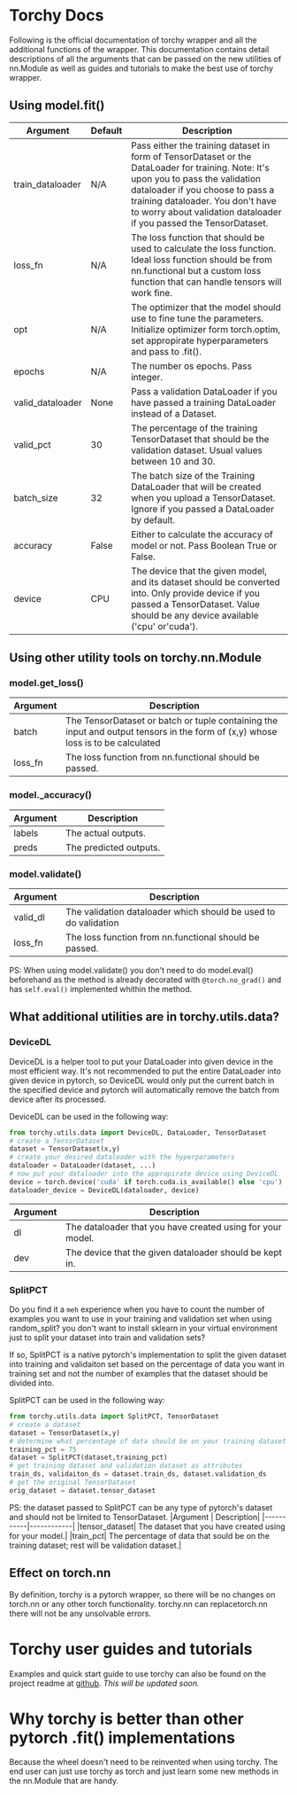 # Torchy Docs
Following is the official documentation of torchy wrapper and all the additional functions of the wrapper. This documentation contains detail descriptions of all the arguments that can be passed on the new utilities of nn.Module as well as guides and tutorials to make the best use of torchy wrapper.
## Using model.fit()
|Argument | Default| Description|
|---------|----------|--------|
|train_dataloader| N/A| Pass either the training dataset in form of TensorDataset or the DataLoader for training. Note: It's upon you to pass the validation dataloader if you choose to pass a training dataloader. You don't have to worry about validation dataloader if you passed the TensorDataset.
|loss_fn| N/A| The loss function that should be used to calculate the loss function. Ideal loss function should be from nn.functional but a custom loss function that can handle tensors will work fine.
|opt| N/A| The optimizer that the model should use to fine tune the parameters. Initialize optimizer form torch.optim, set appropirate hyperparameters and pass to .fit().
|epochs|N/A| The number os epochs. Pass integer.
|valid_dataloader| None| Pass a validation DataLoader if you have passed a training DataLoader instead of a Dataset.
|valid_pct| 30 | The percentage of the training TensorDataset that should be the validation dataset. Usual values between 10 and 30.
|batch_size| 32 | The batch size of the Training DataLoader that will be created when you upload a TensorDataset. Ignore if you passed a DataLoader by default.
|accuracy| False| Either to calculate the accuracy of model or not. Pass Boolean True or False.
|device| CPU | The device that the given model, and its dataset should be converted into. Only provide device if you passed a TensorDataset. Value should be any device available ('cpu' or'cuda').

## Using other utility tools on torchy.nn.Module
### model.get_loss()
|Argument | Description|
|-----------|-------------|
|batch| The TensorDataset or batch or tuple containing the input and output tensors in the form of (x,y) whose loss is to be calculated|
|loss_fn| The loss function from nn.functional should be passed.|
### model._accuracy()
|Argument | Description|
|-----------|-------------|
|labels| The actual outputs.|
|preds|The predicted outputs.|

### model.validate()
|Argument | Description|
|-----------|------------|
|valid_dl | The validation dataloader which should be used to do validation|
|loss_fn| The loss function from nn.functional should be passed.|

PS: When using model.validate() you don't need to do model.eval() beforehand as the method is already decorated with `@torch.no_grad()` and has `self.eval()` implemented whithin the method.

## What additional utilities are in torchy.utils.data?

###  DeviceDL
DeviceDL is a helper tool to put your DataLoader into given device in the most efficient way. It's not recommended to put the entire DataLoader into given device in pytorch, so DeviceDL would only put the current batch in the specified device and pytorch will automatically remove the batch from device after its processed.

DeviceDL can be used in the following way:
```python
from torchy.utils.data import DeviceDL, DataLoader, TensorDataset
# create a TensorDataset
dataset = TensorDataset(x,y)
# create your desired dataloader with the hyperparameters
dataloader = DataLoader(dataset, ...)
# now put your dataloader into the appropirate device using DeviceDL
device = torch.device('cuda' if torch.cuda.is_available() else 'cpu')
dataloader_device = DeviceDL(dataloader, device)
```
|Argument | Description|
|-----------|------------|
|dl| The dataloader that you have created using for your model.|
|dev| The device that the given dataloader should be kept in.|


### SplitPCT
Do you find it a `meh` experience when you have to count the number of examples you want to use in your training and validation set when using random_split? you don't want to install sklearn in your virtual environment just to split your dataset into train and validation sets?

If so, SplitPCT is a native pytorch's implementation to split the given dataset into training and validaiton set based on the percentage of data you want in training set and not the number of examples that the dataset should be divided into.

SplitPCT can be used in the following way:
```python
from torchy.utils.data import SplitPCT, TensorDataset
# create a dataset
dataset = TensorDataset(x,y)
# determine what percentage of data should be on your training dataset
training_pct = 75
dataset = SplitPCT(dataset,training_pct)
# get training dataset and validation dataset as attributes
train_ds, validaiton_ds = dataset.train_ds, dataset.validation_ds
# get the original TensorDataset
orig_dataset = dataset.tensor_dataset
```
PS: the dataset passed to SplitPCT can be any type of pytorch's dataset and should not be limited to TensorDataset.
|Argument | Description|
|-----------|------------|
|tensor_dataset| The dataset that you have created using for your model.|
|train_pct| The percentage of data that sould be on the training dataset; rest will be validation dataset.|
## Effect on torch.nn

By definition, torchy is a pytorch wrapper, so there will be no changes on torch.nn or any other torch functionality. torchy.nn can replacetorch.nn there will not be any unsolvable errors.
# Torchy user guides and tutorials
Examples and quick start guide to use torchy can also be found on the project readme at [github](https://github.com/ashimdahal/torchy#additional-functionality). 
<i>This will be updated soon.</i>

# Why torchy is better than other pytorch .fit() implementations
Because the wheel doesn't need to be reinvented when using torchy. The end user can just use torchy as torch and just learn some new methods in the nn.Module that are handy. 
